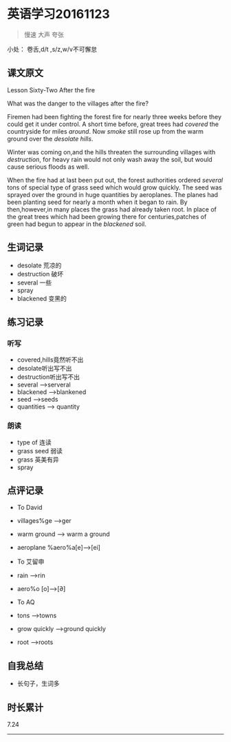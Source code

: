 # 英语学习20161123

> 慢速 大声 夸张

小处： 卷舌,d/t ,s/z,w/v不可懈怠

## 课文原文

Lesson Sixty-Two After the fire

What was the danger to the villages after the fire?

Firemen had been fighting the forest fire for nearly three weeks before they could get it under control.
A short time before, great trees had _covered_ the countryside for miles _around_.
Now _smoke_ still rose up from the warm ground over the _desolate hills_.

Winter was coming on,and the hills threaten the surrounding villages with _destruction_, for heavy rain would not only wash away the soil, but would cause serious floods as well.

When the fire had at last been put out, the forest authorities ordered _several_ tons of special type of grass seed which would grow quickly. 
The seed was sprayed over the ground in huge quantities by aeroplanes.
The planes had been planting seed for nearly a month when it began to rain.
By then,however,in many places the grass had already taken root.
In place of the great trees which had been growing there for centuries,patches of green had begun to appear in the _blackened_ soil.
 

## 生词记录
* desolate   荒凉的
* destruction 破坏
* several 一些
* spray
* blackened 变黑的

## 练习记录

### 听写
* covered,hills竟然听不出
* desolate听出写不出
* destruction听出写不出
* several -->serveral
* blackened -->blankened
* seed -->seeds
* quantities --> quantity

### 朗读
* type of 连读
* grass seed 弱读
* grass 英美有异
* spray 

## 点评记录

* To David
 * villages%ge -->ger
 * warm ground --> warm a ground
 * aeroplane %aero%a[e]-->[ei]
 
* To 艾留申
 * rain -->rin
 * aero%o [o]-->[∂]
  
* To AQ
 * tons -->towns
 * grow quickly -->ground  quickly
 * root -->roots

## 自我总结
* 长句子，生词多

## 时长累计
7.24

---
